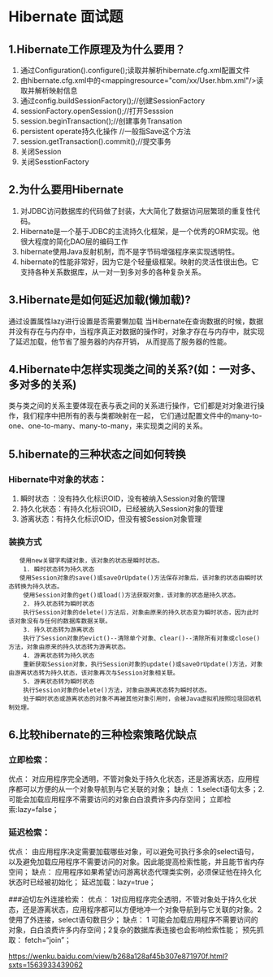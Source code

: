 # Hibernate 面试题

## 1.Hibernate工作原理及为什么要用？
1. 通过Configuration().configure();读取并解析hibernate.cfg.xml配置文件
2. 由hibernate.cfg.xml中的<mappingresource="com/xx/User.hbm.xml"/>读取并解析映射信息
3. 通过config.buildSessionFactory();//创建SessionFactory
4. sessionFactory.openSession();//打开Sesssion
5. session.beginTransaction();//创建事务Transation
6. persistent operate持久化操作 //一般指Save这个方法
7. session.getTransaction().commit();//提交事务
8. 关闭Session
9. 关闭SesstionFactory

## 2.为什么要用Hibernate
1. 对JDBC访问数据库的代码做了封装，大大简化了数据访问层繁琐的重复性代码。
2. Hibernate是一个基于JDBC的主流持久化框架，是一个优秀的ORM实现。他很大程度的简化DAO层的编码工作
3. hibernate使用Java反射机制，而不是字节码增强程序来实现透明性。
4. hibernate的性能非常好，因为它是个轻量级框架。映射的灵活性很出色。它支持各种关系数据库，从一对一到多对多的各种复杂关系。

## 3.Hibernate是如何延迟加载(懒加载)?
通过设置属性lazy进行设置是否需要懒加载
当Hibernate在查询数据的时候，数据并没有存在与内存中，当程序真正对数据的操作时，对象才存在与内存中，就实现了延迟加载，他节省了服务器的内存开销，
从而提高了服务器的性能。

## 4.Hibernate中怎样实现类之间的关系?(如：一对多、多对多的关系)
类与类之间的关系主要体现在表与表之间的关系进行操作，它们都是对对象进行操作，我们程序中把所有的表与类都映射在一起，
它们通过配置文件中的many-to-one、one-to-many、many-to-many，来实现类之间的关系。

## 5.hibernate的三种状态之间如何转换
 ### Hibernate中对象的状态：
  1. 瞬时状态 ：没有持久化标识OID，没有被纳入Session对象的管理
  2. 持久化状态：有持久化标识OID，已经被纳入Session对象的管理
  3. 游离状态：有持久化标识OID，但没有被Session对象管理
 ### 装换方式  
 ```
    使用new关键字构建对象，该对象的状态是瞬时状态。
    1. 瞬时状态转为持久状态
    使用Session对象的save()或saveOrUpdate()方法保存对象后，该对象的状态由瞬时状态转换为持久状态。
    使用Session对象的get()或load()方法获取对象，该对象的状态是持久状态。
    2. 持久状态转为瞬时状态
    执行Session对象的delete()方法后，对象由原来的持久状态变为瞬时状态，因为此时该对象没有与任何的数据库数据关联。
    3. 持久状态转为游离状态
    执行了Session对象的evict()--清除单个对象、clear()--清除所有对象或close()方法，对象由原来的持久状态转为游离状态。
    4. 游离状态转为持久状态
    重新获取Session对象，执行Session对象的update()或saveOrUpdate()方法，对象由游离状态转为持久状态，该对象再次与Session对象相关联。
    5. 游离状态转为瞬时状态
    执行Session对象的delete()方法，对象由游离状态转为瞬时状态。
    处于瞬时状态或游离状态的对象不再被其他对象引用时，会被Java虚拟机按照垃圾回收机制处理。
```

## 6.比较hibernate的三种检索策略优缺点
 ### 立即检索：
优点： 对应用程序完全透明，不管对象处于持久化状态，还是游离状态，应用程序都可以方便的从一个对象导航到与它关联的对象；
缺点： 1.select语句太多；2.可能会加载应用程序不需要访问的对象白白浪费许多内存空间；
立即检索:lazy=false；

### 延迟检索：
优点： 由应用程序决定需要加载哪些对象，可以避免可执行多余的select语句，以及避免加载应用程序不需要访问的对象。因此能提高检索性能，并且能节省内存空间；
缺点： 应用程序如果希望访问游离状态代理类实例，必须保证他在持久化状态时已经被初始化；
延迟加载：lazy=true；

###迫切左外连接检索：
优点： 1对应用程序完全透明，不管对象处于持久化状态，还是游离状态，应用程序都可以方便地冲一个对象导航到与它关联的对象。2使用了外连接，select语句数目少；
缺点： 1 可能会加载应用程序不需要访问的对象，白白浪费许多内存空间；2复杂的数据库表连接也会影响检索性能；
预先抓取： fetch=“join”；




https://wenku.baidu.com/view/b268a128af45b307e871970f.html?sxts=1563933439062
